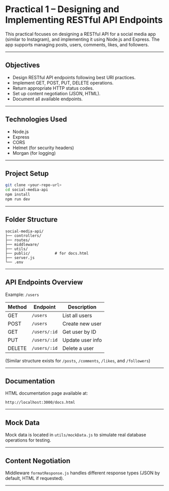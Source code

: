
# Practical 1 – Designing and Implementing RESTful API Endpoints

This practical focuses on designing a RESTful API for a social media app (similar to Instagram), and implementing it using Node.js and Express. The app supports managing posts, users, comments, likes, and followers.

---

## Objectives

- Design RESTful API endpoints following best URI practices.
- Implement GET, POST, PUT, DELETE operations.
- Return appropriate HTTP status codes.
- Set up content negotiation (JSON, HTML).
- Document all available endpoints.

---

## Technologies Used

- Node.js
- Express
- CORS
- Helmet (for security headers)
- Morgan (for logging)

---

## Project Setup

```bash
git clone <your-repo-url>
cd social-media-api
npm install
npm run dev
````

---

## Folder Structure

```
social-media-api/
├── controllers/
├── routes/
├── middleware/
├── utils/
├── public/           # for docs.html
├── server.js
└── .env
```

---

## API Endpoints Overview

Example: `/users`

| Method | Endpoint     | Description      |
| ------ | ------------ | ---------------- |
| GET    | `/users`     | List all users   |
| POST   | `/users`     | Create new user  |
| GET    | `/users/:id` | Get user by ID   |
| PUT    | `/users/:id` | Update user info |
| DELETE | `/users/:id` | Delete a user    |

(Similar structure exists for `/posts`, `/comments`, `/likes`, and `/followers`)

---

## Documentation

HTML documentation page available at:

```
http://localhost:3000/docs.html
```

---

## Mock Data

Mock data is located in `utils/mockData.js` to simulate real database operations for testing.

---

## Content Negotiation

Middleware `formatResponse.js` handles different response types (JSON by default, HTML if requested).

---